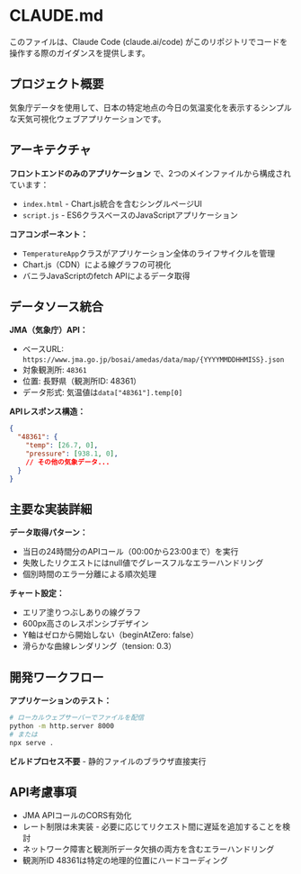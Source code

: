 # CLAUDE.md

このファイルは、Claude Code (claude.ai/code) がこのリポジトリでコードを操作する際のガイダンスを提供します。

## プロジェクト概要

気象庁データを使用して、日本の特定地点の今日の気温変化を表示するシンプルな天気可視化ウェブアプリケーションです。

## アーキテクチャ

**フロントエンドのみのアプリケーション** で、2つのメインファイルから構成されています：

- `index.html` - Chart.js統合を含むシングルページUI
- `script.js` - ES6クラスベースのJavaScriptアプリケーション

**コアコンポーネント：**

- `TemperatureApp`クラスがアプリケーション全体のライフサイクルを管理
- Chart.js（CDN）による線グラフの可視化
- バニラJavaScriptのfetch APIによるデータ取得

## データソース統合

**JMA（気象庁）API：**

- ベースURL: `https://www.jma.go.jp/bosai/amedas/data/map/{YYYYMMDDHHMISS}.json`
- 対象観測所: `48361`
- 位置: 長野県（観測所ID: 48361）
- データ形式: 気温値は`data["48361"].temp[0]`

**APIレスポンス構造：**

```json
{
  "48361": {
    "temp": [26.7, 0],
    "pressure": [938.1, 0],
    // その他の気象データ...
  }
}
```

## 主要な実装詳細

**データ取得パターン：**

- 当日の24時間分のAPIコール（00:00から23:00まで）を実行
- 失敗したリクエストにはnull値でグレースフルなエラーハンドリング
- 個別時間のエラー分離による順次処理

**チャート設定：**

- エリア塗りつぶしありの線グラフ
- 600px高さのレスポンシブデザイン
- Y軸はゼロから開始しない（beginAtZero: false）
- 滑らかな曲線レンダリング（tension: 0.3）

## 開発ワークフロー

**アプリケーションのテスト：**

```bash
# ローカルウェブサーバーでファイルを配信
python -m http.server 8000
# または
npx serve .
```

**ビルドプロセス不要** - 静的ファイルのブラウザ直接実行

## API考慮事項

- JMA APIコールのCORS有効化
- レート制限は未実装 - 必要に応じてリクエスト間に遅延を追加することを検討
- ネットワーク障害と観測所データ欠損の両方を含むエラーハンドリング
- 観測所ID 48361は特定の地理的位置にハードコーディング